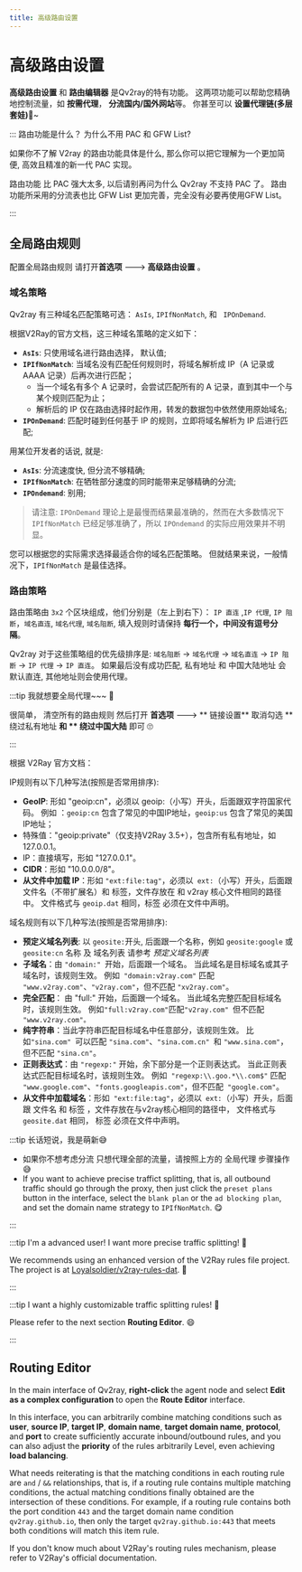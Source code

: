 ```yaml
---
title: 高级路由设置
---
```


# 高级路由设置

**高级路由设置** 和 **路由编辑器** 是Qv2ray的特有功能。 这两项功能可以帮助您精确地控制流量，如 **按需代理**， **分流国内/国外网站**等。 你甚至可以 **设置代理链(多层套娃)**🤣~

:::  路由功能是什么？ 为什么不用 PAC 和 GFW List?

如果你不了解 V2ray 的路由功能具体是什么, 那么你可以把它理解为一个更加简便, 高效且精准的新一代 PAC 实现。

路由功能 比 PAC 强大太多, 以后请别再问为什么 Qv2ray 不支持 PAC 了。 路由功能所采用的分流表也比 GFW List 更加完善，完全没有必要再使用GFW List。

:::

## 全局路由规则

配置全局路由规则 请打开**首选项** ---> **高级路由设置** 。

### 域名策略

Qv2ray 有三种域名匹配策略可选： `AsIs`, `IPIfNonMatch`, 和 ` IPOnDemand`.

根据V2Ray的官方文档，这三种域名策略的定义如下：

- **`AsIs`**: 只使用域名进行路由选择， 默认值;
- **`IPIfNonMatch`**: 当域名没有匹配任何规则时，将域名解析成 IP（A 记录或 AAAA 记录）后再次进行匹配；
  - 当一个域名有多个 A 记录时，会尝试匹配所有的 A 记录，直到其中一个与某个规则匹配为止；
  - 解析后的 IP 仅在路由选择时起作用，转发的数据包中依然使用原始域名;
- **`IPOnDemand`**: 匹配时碰到任何基于 IP 的规则，立即将域名解析为 IP 后进行匹配;

用某位开发者的话说, 就是:

- **`AsIs`**: 分流速度快, 但分流不够精确;
- **`IPIfNonMatch`**: 在牺牲部分速度的同时能带来足够精确的分流;
- **`IPOndemand`**: 别用;

> 请注意: `IPOnDemand` 理论上是最慢而结果最准确的，然而在大多数情况下 `IPIfNonMatch` 已经足够准确了，所以 `IPOndemand` 的实际应用效果并不明显。

您可以根据您的实际需求选择最适合你的域名匹配策略。 但就结果来说，一般情况下，`IPIfNonMatch` 是最佳选择。

### 路由策略

路由策略由 `3x2`  个区块组成，他们分别是（左上到右下）： `IP 直连` ,`IP 代理`, `IP 阻断`，`域名直连`, `域名代理`, `域名阻断`, 填入规则时请保持 **每行一个，中间没有逗号分隔**。

Qv2ray 对于这些策略组的优先级排序是: `域名阻断` -> `域名代理` -> `域名直连` -> `IP 阻断` -> `IP 代理` -> `IP 直连`。 如果最后没有成功匹配, 私有地址 和 中国大陆地址 会默认直连, 其他地址则会使用代理。

:::tip 我就想要全局代理~~~ 🤗

很简单， 清空所有的路由规则 然后打开 **首选项** ---> ** 链接设置** 取消勾选 ** 绕过私有地址 **和 ** 绕过中国大陆** 即可 🙄

:::

根据 V2Ray 官方文档：

IP规则有以下几种写法(按照是否常用排序):

- **GeoIP**: 形如 "geoip:cn"，必须以 geoip:（小写）开头，后面跟双字符国家代码。 例如 ：`geoip:cn`  包含了常见的中国IP地址，`geoip:us` 包含了常见的美国IP地址；
- 特殊值："geoip:private"（仅支持V2Ray 3.5+），包含所有私有地址，如 127.0.0.1。
- IP：直接填写，形如 "127.0.0.1"。
- **CIDR**：形如 "10.0.0.0/8"。
- **从文件中加载 IP**：形如 `"ext:file:tag"`，必须以` ext:`（小写）开头，后面跟文件名（不带扩展名）和 标签，文件存放在 和 v2ray 核心文件相同的路径中。 文件格式与 `geoip.dat` 相同，标签 必须在文件中声明。

域名规则有以下几种写法(按照是否常用排序):

- **预定义域名列表**: 以 `geosite:`开头, 后面跟一个名称，例如 `geosite:google` 或 `geosite:cn` 名称 及 域名列表 请参考 _预定义域名列表_
- **子域名**：由 `"domain:" `开始，后面跟一个域名。 当此域名是目标域名或其子域名时，该规则生效。 例如` "domain:v2ray.com"` 匹配` "www.v2ray.com"`、`"v2ray.com"`，但不匹配 `"xv2ray.com"`。
- **完全匹配**： 由</strong> "full:" </code>开始，后面跟一个域名。 当此域名完整匹配目标域名时，该规则生效。 例如` "full:v2ray.com" `匹配`"v2ray.com" `但不匹配` "www.v2ray.com"。`
- **纯字符串**：当此字符串匹配目标域名中任意部分，该规则生效。 比如`"sina.com" `可以匹配 `"sina.com"`、`"sina.com.cn" `和 `"www.sina.com"`，但不匹配 `"sina.cn"`。
- **正则表达式**：由 `"regexp:"` 开始，余下部分是一个正则表达式。 当此正则表达式匹配目标域名时，该规则生效。 例如` "regexp:\\.goo.*\\.com$"` 匹配 `"www.google.com"`、`"fonts.googleapis.com"`，但不匹配` "google.com"`。
- **从文件中加载域名**：形如` "ext:file:tag"`，必须以` ext:`（小写）开头，后面跟 文件名 和 标签 ，文件存放在与v2ray核心相同的路径中， 文件格式与 `geosite.dat` 相同， 标签 必须在文件中声明。

:::tip 长话短说，我是萌新😅

- 如果你不想考虑分流 只想代理全部的流量，请按照上方的 全局代理 步骤操作 😅
- If you want to achieve precise traffict splitting, that is, all outbound traffic should go through the proxy, then just click the `preset plans` button in the interface, select the `blank plan` or the `ad blocking plan`, and set the domain name strategy to `IPIfNonMatch`. 😋

:::

:::tip I'm a advanced user! I want more precise traffic splitting! 🤔

We recommends using an enhanced version of the V2Ray rules file project. The project is at [Loyalsoldier/v2ray-rules-dat](https://github.com/Loyalsoldier/v2ray-rules-dat). 🤗

:::

:::tip I want a highly customizable traffic splitting rules! 🤪

Please refer to the next section **Routing Editor**. 😄

:::

## Routing Editor

In the main interface of Qv2ray, **right-click** the agent node and select **Edit as a complex configuration** to open the **Route Editor** interface.

In this interface, you can arbitrarily combine matching conditions such as **user**, **source IP**, **target IP**, **domain name**, **target domain name**, **protocol**, and **port** to create sufficiently accurate inbound/outbound rules, and you can also adjust the **priority** of the rules arbitrarily Level, even achieving **load balancing**.

What needs reiterating is that the matching conditions in each routing rule are `and` / `&&` relationships, that is, if a routing rule contains multiple matching conditions, the actual matching conditions finally obtained are the intersection of these conditions. For example, if a routing rule contains both the port condition `443` and the target domain name condition `qv2ray.github.io`, then only the target `qv2ray.github.io:443` that meets both conditions will match this item rule.

If you don't know much about V2Ray's routing rules mechanism, please refer to V2Ray's official documentation.
